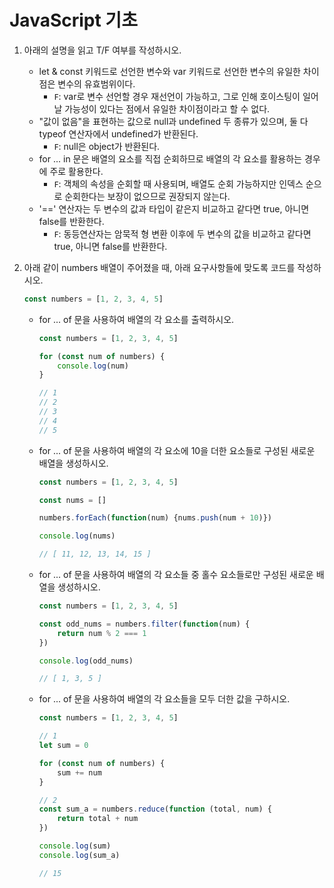 # JavaScript 기초

1. 아래의 설명을 읽고 T/F 여부를 작성하시오.
   - let & const 키워드로 선언한 변수와 var 키워드로 선언한 변수의 유일한 차이점은 변수의 유효범위이다.
     - `F`: var로 변수 선언할 경우 재선언이 가능하고, 그로 인해 호이스팅이 일어날 가능성이 있다는 점에서 유일한 차이점이라고 할 수 없다.
   - "값이 없음"을 표현하는 값으로 null과 undefined 두 종류가 있으며, 둘 다 typeof 연산자에서 undefined가 반환된다.
     - `F`: null은 object가 반환된다.
   - for ... in 문은 배열의 요소를 직접 순회하므로 배열의 각 요소를 활용하는 경우에 주로 활용한다.
     - `F`: 객체의 속성을 순회할 때 사용되며, 배열도 순회 가능하지만 인덱스 순으로 순회한다는 보장이 없으므로 권장되지 않는다.
   - '==' 연산자는 두 변수의 값과 타입이 같은지 비교하고 같다면 true, 아니면 false를 반환한다.
     - `F`: 동등연산자는 암묵적 형 변환 이후에 두 변수의 값을 비교하고 같다면 true, 아니면 false를 반환한다.

2. 아래 같이 numbers 배열이 주어졌을 때, 아래 요구사항들에 맞도록 코드를 작성하시오.

   ```js
   const numbers = [1, 2, 3, 4, 5]
   ```

   - for ... of 문을 사용하여 배열의 각 요소를 출력하시오.

     ```js
     const numbers = [1, 2, 3, 4, 5]
     
     for (const num of numbers) {
         console.log(num)
     }
     
     // 1
     // 2
     // 3
     // 4
     // 5
     ```

   - for ... of 문을 사용하여 배열의 각 요소에 10을 더한 요소들로 구성된 새로운 배열을 생성하시오.

     ```js
     const numbers = [1, 2, 3, 4, 5]
     
     const nums = []
     
     numbers.forEach(function(num) {nums.push(num + 10)})
     
     console.log(nums)
     
     // [ 11, 12, 13, 14, 15 ]

   - for ... of 문을 사용하여 배열의 각 요소들 중 홀수 요소들로만 구성된 새로운 배열을 생성하시오.

     ```js
     const numbers = [1, 2, 3, 4, 5]
     
     const odd_nums = numbers.filter(function(num) {
         return num % 2 === 1
     })
     
     console.log(odd_nums)
     
     // [ 1, 3, 5 ]
     ```

   - for ... of 문을 사용하여 배열의 각 요소들을 모두 더한 값을 구하시오.

     ```js
     const numbers = [1, 2, 3, 4, 5]
     
     // 1
     let sum = 0
     
     for (const num of numbers) {
         sum += num
     }
     
     // 2
     const sum_a = numbers.reduce(function (total, num) {
         return total + num
     })
     
     console.log(sum)
     console.log(sum_a)
     
     // 15
     ```


